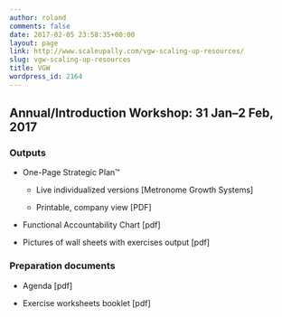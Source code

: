 ```yaml
---
author: roland
comments: false
date: 2017-02-05 23:58:35+00:00
layout: page
link: http://www.scaleupally.com/vgw-scaling-up-resources/
slug: vgw-scaling-up-resources
title: VGW
wordpress_id: 2164
---
```


## Annual/Introduction Workshop: 31 Jan–2 Feb, 2017




### Outputs





 	
  * One-Page Strategic Plan™

 	
    * Live individualized versions [Metronome Growth Systems]

 	
    * Printable, company view [PDF]




 	
  * Functional Accountability Chart [pdf]

 	
  * Pictures of wall sheets with exercises output [pdf]




### Preparation documents





 	
  * Agenda [pdf]

 	
  * Exercise worksheets booklet [pdf]


